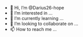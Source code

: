 - 👋 Hi, I’m @Darius26-hope
- 👀 I’m interested in ...
- 🌱 I’m currently learning ...
- 💞️ I’m looking to collaborate on ...
- 📫 How to reach me ...

<!---
Darius26-hope/Darius26-hope is a ✨ special ✨ repository because its `README.md` (this file) appears on your GitHub profile.
You can click the Preview link to take a look at your changes.
--->
